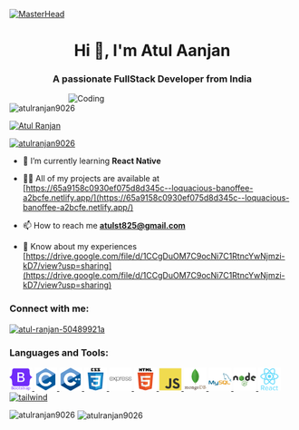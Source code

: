 [![MasterHead](https://firebasestorage.googleapis.com/v0/b/flexi-coding.appspot.com/o/dempgi7-520f8d5f-63d4-4453-8822-dbc149ae27f8.gif?alt=media&token=91c0c7b2-93c3-4029-b011-1a8703c5730d)](https://rishavchanda.io)


<h1 align="center">Hi 👋, I'm Atul Aanjan</h1>
<h3 align="center">A passionate FullStack Developer from India</h3>
<img align="right" alt="Coding" width="400" src="https://cdn.dribbble.com/users/1162077/screenshots/3848914/programmer.gif">

<p align="left"> <img src="https://komarev.com/ghpvc/?username=atulranjan9026&label=Profile%20views&color=0e75b6&style=flat" alt="atulranjan9026" /> </p>

<p align="left"> <a href="https://twitter.com/atulst825" target="blank"><img src="https://img.shields.io/twitter/follow/atulst825?logo=twitter&style=for-the-badge" alt="Atul Ranjan"  </p>


<p align="left"> <a href="https://github.com/ryo-ma/github-profile-trophy"><img src="https://github-profile-trophy.vercel.app/?username=atulranjan9026" alt="atulranjan9026" /></a> </p>

- 🌱 I’m currently learning **React Native**

- 👨‍💻 All of my projects are available at [https://65a9158c0930ef075d8d345c--loquacious-banoffee-a2bcfe.netlify.app/](https://65a9158c0930ef075d8d345c--loquacious-banoffee-a2bcfe.netlify.app/)

- 📫 How to reach me **atulst825@gmail.com**

- 📄 Know about my experiences [https://drive.google.com/file/d/1CCgDuOM7C9ocNi7C1RtncYwNjmzi-kD7/view?usp=sharing](https://drive.google.com/file/d/1CCgDuOM7C9ocNi7C1RtncYwNjmzi-kD7/view?usp=sharing)

<h3 align="left">Connect with me:</h3>
<p align="left">
<a href="https://linkedin.com/in/atul-ranjan-50489921a" target="blank"><img align="center" src="https://raw.githubusercontent.com/rahuldkjain/github-profile-readme-generator/master/src/images/icons/Social/linked-in-alt.svg" alt="atul-ranjan-50489921a" height="30" width="40" /></a>
</p>

<h3 align="left">Languages and Tools:</h3>
<p align="left"> <a href="https://getbootstrap.com" target="_blank" rel="noreferrer"> <img src="https://raw.githubusercontent.com/devicons/devicon/master/icons/bootstrap/bootstrap-plain-wordmark.svg" alt="bootstrap" width="40" height="40"/> </a> <a href="https://www.cprogramming.com/" target="_blank" rel="noreferrer"> <img src="https://raw.githubusercontent.com/devicons/devicon/master/icons/c/c-original.svg" alt="c" width="40" height="40"/> </a> <a href="https://www.w3schools.com/cpp/" target="_blank" rel="noreferrer"> <img src="https://raw.githubusercontent.com/devicons/devicon/master/icons/cplusplus/cplusplus-original.svg" alt="cplusplus" width="40" height="40"/> </a> <a href="https://www.w3schools.com/css/" target="_blank" rel="noreferrer"> <img src="https://raw.githubusercontent.com/devicons/devicon/master/icons/css3/css3-original-wordmark.svg" alt="css3" width="40" height="40"/> </a> <a href="https://expressjs.com" target="_blank" rel="noreferrer"> <img src="https://raw.githubusercontent.com/devicons/devicon/master/icons/express/express-original-wordmark.svg" alt="express" width="40" height="40"/> </a> <a href="https://www.w3.org/html/" target="_blank" rel="noreferrer"> <img src="https://raw.githubusercontent.com/devicons/devicon/master/icons/html5/html5-original-wordmark.svg" alt="html5" width="40" height="40"/> </a> <a href="https://developer.mozilla.org/en-US/docs/Web/JavaScript" target="_blank" rel="noreferrer"> <img src="https://raw.githubusercontent.com/devicons/devicon/master/icons/javascript/javascript-original.svg" alt="javascript" width="40" height="40"/> </a> <a href="https://www.mongodb.com/" target="_blank" rel="noreferrer"> <img src="https://raw.githubusercontent.com/devicons/devicon/master/icons/mongodb/mongodb-original-wordmark.svg" alt="mongodb" width="40" height="40"/> </a> <a href="https://www.mysql.com/" target="_blank" rel="noreferrer"> <img src="https://raw.githubusercontent.com/devicons/devicon/master/icons/mysql/mysql-original-wordmark.svg" alt="mysql" width="40" height="40"/> </a> <a href="https://nodejs.org" target="_blank" rel="noreferrer"> <img src="https://raw.githubusercontent.com/devicons/devicon/master/icons/nodejs/nodejs-original-wordmark.svg" alt="nodejs" width="40" height="40"/> </a> <a href="https://reactjs.org/" target="_blank" rel="noreferrer"> <img src="https://raw.githubusercontent.com/devicons/devicon/master/icons/react/react-original-wordmark.svg" alt="react" width="40" height="40"/> </a> <a href="https://tailwindcss.com/" target="_blank" rel="noreferrer"> <img src="https://www.vectorlogo.zone/logos/tailwindcss/tailwindcss-icon.svg" alt="tailwind" width="40" height="40"/> </a> </p>

<p><img align="left" src="https://github-readme-stats.vercel.app/api/top-langs?username=atulranjan9026&show_icons=true&locale=en&layout=compact" alt="atulranjan9026" /></p>

<p>&nbsp;<img align="center" src="https://github-readme-stats.vercel.app/api?username=atulranjan9026&show_icons=true&locale=en" alt="atulranjan9026" /></p>
